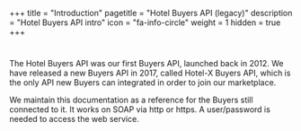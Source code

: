 +++
title = "Introduction"
pagetitle = "Hotel Buyers API (legacy)"
description = "Hotel Buyers API intro"
icon = "fa-info-circle"
weight = 1
hidden = true
+++

# 

The Hotel Buyers API was our first Buyers API, launched back in 2012. We have released a new Buyers API in 2017, called Hotel-X Buyers API, which is the only API new Buyers can integrated in order to join our marketplace.

We maintain this documentation as a reference for the Buyers still connected to it. It works on SOAP via http or https. A user/password is needed to access the web service.

